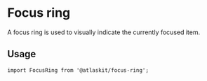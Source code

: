 # Focus ring

A focus ring is used to visually indicate the currently focused item.

## Usage

`import FocusRing from '@atlaskit/focus-ring';`
